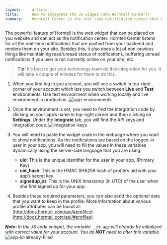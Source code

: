 ```yaml
---
layout:     article
title:      How to integrate the JS widget (aka Horntell Center)?
summary:    Horntell Center is the real-time notification center that gets embedded on your site.
---
```

The powerful feature of Horntell is the web widget that can be placed on you website and can act as the notification center. Horntell Center listens for all the real-time notifications that are pushed from your backend and renders them on your site. Besides this, it also does a lot of non-onvious things like maintaining read/unread status of notifications, buffering unread notifications if you user is not currently online on your site, etc.

> **Tip:** It’s best to get your technology team do this integration for you. It will take a couple of minutes for them to do this.

1. When you first log in you account, you will see a switch in top-right corner of your account which lets you switch between **Live** and **Test** environments. Use test environment when working locally and live environment in production.
	![app-environments]({{site.baseurl}}/images/environment-switch.png)

2. Once the environment is set, you need to find the integration code by clicking on your app’s name in top-right corner and then clicking on **Settings**. Under the **Integrate** tab, you will find the API keys and integration code.
	![integration-keys]({{site.baseurl}}/images/integration-keys.png)

3. You will need to paste the widget code in the webpage where you want to show notifications. As the notifications are based on the logged-in user in your app, you will need to fill the values in these variables dynamically using the server-side language that you are using.

	- **uid**: This is the unique identifier for the user in your app. (Primary Key)
	- **uid_hash**: This is the HMAC SHA256 hash of profile’s uid with your app’s secret key.
	- **signedup_at**: This is the UNIX timestamp (in UTC) of the user when she first signed up for your app.

4. Besides these required parameters, you can also send the optional data that you want to keep in the profile. More information about various profile attributes can be found at: [http://docs.horntell.com/api/#profiles](http://docs.horntell.com/api/#profiles).

_**Note:** In the JS code snippet, the variable `__ht.app` will already be initialized with correct value for your account. You do **NOT** need to alter this variable._
	![app-id-already-filled]({{site.baseurl}}/images/app-id-already-filled.png)